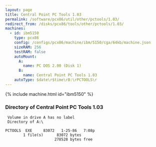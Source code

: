 ```yaml
---
layout: page
title: Central Point PC Tools 1.03
permalink: /software/pcx86/util/other/pctools/1.03/
redirect_from: /disks/pcx86/tools/other/pctools/1.03/
machines:
  - id: ibm5150
    type: pcx86
    config: /configs/pcx86/machine/ibm/5150/cga/64kb/machine.json
    sizeRAM: 256
    testRAM: false
    autoMount:
      A:
        name: PC DOS 2.00 (Disk 1)
      B:
        name: Central Point PC Tools 1.03
    autoType: $date\r$time\rB:\rPCTOOLS\r
---
```


{% include machine.html id="ibm5150" %}

### Directory of Central Point PC Tools 1.03

     Volume in drive A has no label
     Directory of A:\

    PCTOOLS  EXE     83072   1-25-86   7:08p
            1 file(s)      83072 bytes
                          278528 bytes free

